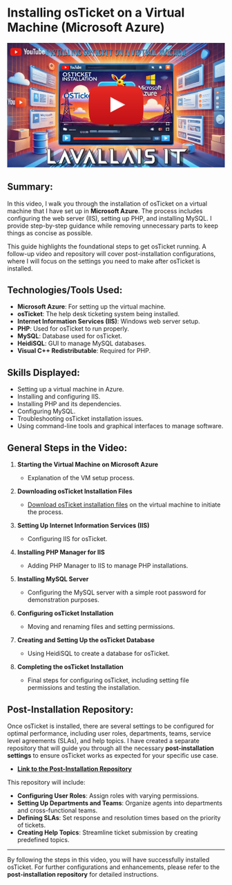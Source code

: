 # **Installing osTicket on a Virtual Machine (Microsoft Azure)**

[![Watch the Full Video](https://github.com/KLavallais/KLavallais/blob/assets/osTicket%20Installation%20Thumbnail.png)](https://www.youtube.com/watch?v=5FxwlTwsrdk)


## **Summary:**
In this video, I walk you through the installation of osTicket on a virtual machine that I have set up in **Microsoft Azure**. The process includes configuring the web server (IIS), setting up PHP, and installing MySQL. I provide step-by-step guidance while removing unnecessary parts to keep things as concise as possible.

This guide highlights the foundational steps to get osTicket running. A follow-up video and repository will cover post-installation configurations, where I will focus on the settings you need to make after osTicket is installed.

## **Technologies/Tools Used:**
- **Microsoft Azure**: For setting up the virtual machine.
- **osTicket**: The help desk ticketing system being installed.
- **Internet Information Services (IIS)**: Windows web server setup.
- **PHP**: Used for osTicket to run properly.
- **MySQL**: Database used for osTicket.
- **HeidiSQL**: GUI to manage MySQL databases.
- **Visual C++ Redistributable**: Required for PHP.

## **Skills Displayed:**
- Setting up a virtual machine in Azure.
- Installing and configuring IIS.
- Installing PHP and its dependencies.
- Configuring MySQL.
- Troubleshooting osTicket installation issues.
- Using command-line tools and graphical interfaces to manage software.

## **General Steps in the Video:**

1. **Starting the Virtual Machine on Microsoft Azure**
   - Explanation of the VM setup process.

2. **Downloading osTicket Installation Files**
   - [Download osTicket installation files](https://drive.usercontent.google.com/download?id=1b3RBkXTLNGXbibeMuAynkfzdBC1NnqaD&export=download&authuser=0) on the virtual machine to initiate the process.

3. **Setting Up Internet Information Services (IIS)**
   - Configuring IIS for osTicket.

4. **Installing PHP Manager for IIS**
   - Adding PHP Manager to IIS to manage PHP installations.

5. **Installing MySQL Server**
   - Configuring the MySQL server with a simple root password for demonstration purposes.

6. **Configuring osTicket Installation**
   - Moving and renaming files and setting permissions.

7. **Creating and Setting Up the osTicket Database**
   - Using HeidiSQL to create a database for osTicket.

8. **Completing the osTicket Installation**
   - Final steps for configuring osTicket, including setting file permissions and testing the installation.


## **Post-Installation Repository:**
Once osTicket is installed, there are several settings to be configured for optimal performance, including user roles, departments, teams, service level agreements (SLAs), and help topics. I have created a separate repository that will guide you through all the necessary **post-installation settings** to ensure osTicket works as expected for your specific use case.

- **[Link to the Post-Installation Repository](https://github.com/KLavallais/osTicketPostSetup)**

This repository will include:
- **Configuring User Roles**: Assign roles with varying permissions.
- **Setting Up Departments and Teams**: Organize agents into departments and cross-functional teams.
- **Defining SLAs**: Set response and resolution times based on the priority of tickets.
- **Creating Help Topics**: Streamline ticket submission by creating predefined topics.

---

By following the steps in this video, you will have successfully installed osTicket. For further configurations and enhancements, please refer to the **post-installation repository** for detailed instructions.

